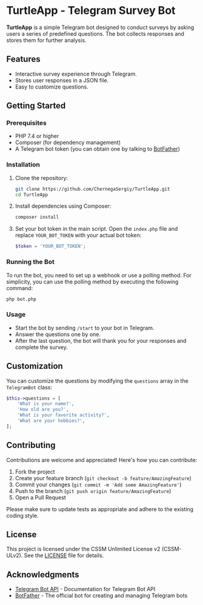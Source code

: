 # TurtleApp - Telegram Survey Bot

**TurtleApp** is a simple Telegram bot designed to conduct surveys by asking users a series of predefined questions. The bot collects responses and stores them for further analysis.

## Features

- Interactive survey experience through Telegram.
- Stores user responses in a JSON file.
- Easy to customize questions.

## Getting Started

### Prerequisites

- PHP 7.4 or higher
- Composer (for dependency management)
- A Telegram bot token (you can obtain one by talking to [BotFather](https://t.me/BotFather))

### Installation

1. Clone the repository:

   ```bash
   git clone https://github.com/ChernegaSergiy/TurtleApp.git
   cd TurtleApp
   ```

2. Install dependencies using Composer:

   ```bash
   composer install
   ```

3. Set your bot token in the main script. Open the `index.php` file and replace `YOUR_BOT_TOKEN` with your actual bot token:

   ```php
   $token = 'YOUR_BOT_TOKEN';
   ```

### Running the Bot

To run the bot, you need to set up a webhook or use a polling method. For simplicity, you can use the polling method by executing the following command:

```bash
php bot.php
```

### Usage

- Start the bot by sending `/start` to your bot in Telegram.
- Answer the questions one by one.
- After the last question, the bot will thank you for your responses and complete the survey.

## Customization

You can customize the questions by modifying the `questions` array in the `TelegramBot` class:

```php
$this->questions = [
    'What is your name?',
    'How old are you?',
    'What is your favorite activity?',
    'What are your hobbies?',
];
```

## Contributing

Contributions are welcome and appreciated! Here's how you can contribute:

1. Fork the project
2. Create your feature branch (`git checkout -b feature/AmazingFeature`)
3. Commit your changes (`git commit -m 'Add some AmazingFeature'`)
4. Push to the branch (`git push origin feature/AmazingFeature`)
5. Open a Pull Request

Please make sure to update tests as appropriate and adhere to the existing coding style.

## License

This project is licensed under the CSSM Unlimited License v2 (CSSM-ULv2). See the [LICENSE](LICENSE) file for details.

## Acknowledgments

- [Telegram Bot API](https://core.telegram.org/bots/api) - Documentation for Telegram Bot API
- [BotFather](https://t.me/BotFather) - The official bot for creating and managing Telegram bots
